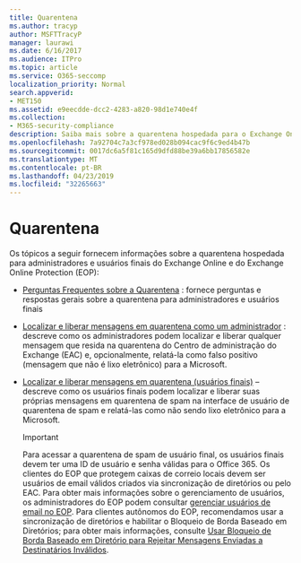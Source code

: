 ```yaml
---
title: Quarentena
ms.author: tracyp
author: MSFTTracyP
manager: laurawi
ms.date: 6/16/2017
ms.audience: ITPro
ms.topic: article
ms.service: O365-seccomp
localization_priority: Normal
search.appverid:
- MET150
ms.assetid: e9eecdde-dcc2-4283-a820-98d1e740e4f
ms.collection:
- M365-security-compliance
description: Saiba mais sobre a quarentena hospedada para o Exchange Online e o Exchange Online Protection.
ms.openlocfilehash: 7a92704c7a3cf978ed028b094cac9f6c9ed4b47b
ms.sourcegitcommit: 0017dc6a5f81c165d9dfd88be39a6bb17856582e
ms.translationtype: MT
ms.contentlocale: pt-BR
ms.lasthandoff: 04/23/2019
ms.locfileid: "32265663"
---
```

# <a name="quarantine"></a>Quarentena

Os tópicos a seguir fornecem informações sobre a quarentena hospedada para administradores e usuários finais do Exchange Online e do Exchange Online Protection (EOP):
  
- [Perguntas Frequentes sobre a Quarentena](quarantine-faq.md) : fornece perguntas e respostas gerais sobre a quarentena para administradores e usuários finais 
    
- [Localizar e liberar mensagens em quarentena como um administrador](find-and-release-quarantined-messages-as-an-administrator.md) : descreve como os administradores podem localizar e liberar qualquer mensagem que resida na quarentena do Centro de administração do Exchange (EAC) e, opcionalmente, relatá-la como falso positivo (mensagem que não é lixo eletrônico) para a Microsoft. 
    
- [Localizar e liberar mensagens em quarentena (usuários finais)](http://technet.microsoft.com/library/e439b560-827a-4807-abd3-6b861c1ff786.aspx) – descreve como os usuários finais podem localizar e liberar suas próprias mensagens em quarentena de spam na interface de usuário de quarentena de spam e relatá-las como não sendo lixo eletrônico para a Microsoft. 
    
    > [!IMPORTANT]
    > Para acessar a quarentena de spam de usuário final, os usuários finais devem ter uma ID de usuário e senha válidas para o Office 365. Os clientes do EOP que protegem caixas de correio locais devem ser usuários de email válidos criados via sincronização de diretórios ou pelo EAC. Para obter mais informações sobre o gerenciamento de usuários, os administradores do EOP podem consultar [gerenciar usuários de email no EOP](eop/manage-mail-users-in-eop.md). Para clientes autônomos do EOP, recomendamos usar a sincronização de diretórios e habilitar o Bloqueio de Borda Baseado em Diretórios; para obter mais informações, consulte [Usar Bloqueio de Borda Baseado em Diretório para Rejeitar Mensagens Enviadas a Destinatários Inválidos](http://technet.microsoft.com/library/ca7b7416-92ed-40ad-abdb-695be46ea2e4.aspx). 
  
    

